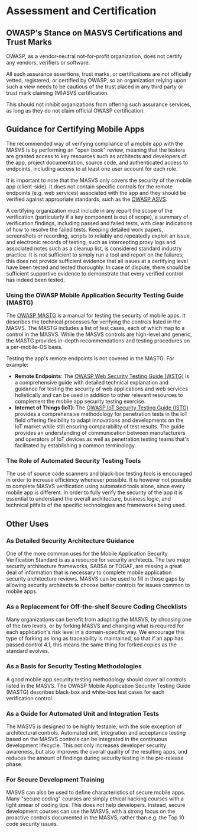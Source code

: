 # Assessment and Certification

## OWASP's Stance on MASVS Certifications and Trust Marks

OWASP, as a vendor-neutral not-for-profit organization, does not certify any vendors, verifiers or software.

All such assurance assertions, trust marks, or certifications are not officially vetted, registered, or certified by OWASP, so an organization relying upon such a view needs to be cautious of the trust placed in any third party or trust mark claiming (M)ASVS certification.

This should not inhibit organizations from offering such assurance services, as long as they do not claim official OWASP certification.

## Guidance for Certifying Mobile Apps

The recommended way of verifying compliance of a mobile app with the MASVS is by performing an "open book" review, meaning that the testers are granted access to key resources such as architects and developers of the app, project documentation, source code, and authenticated access to endpoints, including access to at least one user account for each role.

It is important to note that the MASVS only covers the security of the  mobile app (client-side). It does not contain specific controls for the remote endpoints (e.g. web services) associated with the app and they should be verified against appropriate standards, such as the [OWASP ASVS](https://owasp.org/www-project-application-security-verification-standard/).

A certifying organization must include in any report the scope of the verification (particularly if a key component is out of scope), a summary of verification findings, including passed and failed tests, with clear indications of how to resolve the failed tests. Keeping detailed work papers, screenshots or recording, scripts to reliably and repeatedly exploit an issue, and electronic records of testing, such as intercepting proxy logs and associated notes such as a cleanup list, is considered standard industry practice. It is not sufficient to simply run a tool and report on the failures; this does not provide sufficient evidence that all issues at a certifying level have been tested and tested thoroughly. In case of dispute, there should be sufficient supportive evidence to demonstrate that every verified control has indeed been tested.

### Using the OWASP Mobile Application Security Testing Guide (MASTG)

The [OWASP MASTG](https://mas.owasp.org/MASTG/) is a manual for testing the security of mobile apps. It describes the technical processes for verifying the controls listed in the MASVS. The MASTG includes a list of test cases, each of which map to a control in the MASVS. While the MASVS controls are high-level and generic, the MASTG provides in-depth recommendations and testing procedures on a per-mobile-OS basis.

Testing the app's remote endpoints is not covered in the MASTG. For example:

- **Remote Endpoints**: The [OWASP Web Security Testing Guide (WSTG)](https://owasp.org/www-project-web-security-testing-guide/) is a comprehensive guide with detailed technical explanation and guidance for testing the security of web applications and web services holistically and can be used in addition to other relevant resources to complement the mobile app security testing exercise.
- **Internet of Things (IoT)**: The [OWASP IoT Security Testing Guide (ISTG)](https://owasp.org/owasp-istg/) provides a comprehensive methodology for penetration tests in the IoT field offering flexibility to adapt innovations and developments on the IoT market while still ensuring comparability of test results. The guide provides an understanding of communication between manufacturers and operators of IoT devices as well as penetration testing teams that's facilitated by establishing a common terminology.

### The Role of Automated Security Testing Tools

The use of source code scanners and black-box testing tools is encouraged in order to increase efficiency whenever possible. It is however not possible to complete MASVS verification using automated tools alone, since every mobile app is different. In order to fully verify the security of the app it is essential to understand the overall architecture, business logic, and technical pitfalls of the specific technologies and frameworks being used.

## Other Uses

### As Detailed Security Architecture Guidance

One of the more common uses for the Mobile Application Security Verification Standard is as a resource for security architects. The two major security architecture frameworks, SABSA or TOGAF, are missing a great deal of information that is necessary to complete mobile application security architecture reviews. MASVS can be used to fill in those gaps by allowing security architects to choose better controls for issues common to mobile apps.

### As a Replacement for Off-the-shelf Secure Coding Checklists

Many organizations can benefit from adopting the MASVS, by choosing one of the two levels, or by forking MASVS and changing what is required for each application's risk level in a domain-specific way. We encourage this type of forking as long as traceability is maintained, so that if an app has passed control 4.1, this means the same thing for forked copies as the standard evolves.

### As a Basis for Security Testing Methodologies

A good mobile app security testing methodology should cover all controls listed in the MASVS. The OWASP Mobile Application Security Testing Guide (MASTG) describes black-box and white-box test cases for each verification control.

### As a Guide for Automated Unit and Integration Tests

The MASVS is designed to be highly testable, with the sole exception of architectural controls. Automated unit, integration and acceptance testing based on the MASVS controls can be integrated in the continuous development lifecycle. This not only increases developer security awareness, but also improves the overall quality of the resulting apps, and reduces the amount of findings during security testing in the pre-release phase.

### For Secure Development Training

MASVS can also be used to define characteristics of secure mobile apps. Many "secure coding" courses are simply ethical hacking courses with a light smear of coding tips. This does not help developers. Instead, secure development courses can use the MASVS, with a strong focus on the proactive controls documented in the MASVS, rather than e.g. the Top 10 code security issues.
